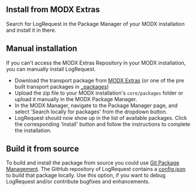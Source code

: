 ## Install from MODX Extras

Search for LogRequest in the Package Manager of your MODX
installation and install it in there.

## Manual installation

If you can't access the MODX Extras Repository in your MODX installation, you
can manually install LogRequest.

* Download the transport package from [MODX Extras](https://modx.com/extras/package/logrequest) (or one of the pre built transport packages in [_packages](https://github.com/Jako/LogRequest/tree/master/_packages))
* Upload the zip file to your MODX installation's `core/packages` folder or upload it manually in the MODX Package Manager.
* In the MODX Manager, navigate to the Package Manager page, and select 'Search locally for packages' from the dropdown button.
* LogRequest should now show up in the list of available packages. Click the corresponding 'Install' button and follow the instructions to complete the installation.

## Build it from source

To build and install the package from source you could use [Git Package
Management](https://github.com/TheBoxer/Git-Package-Management). The GitHub
repository of LogRequest contains a
[config.json](https://github.com/Jako/LogRequest/blob/master/_build/config.json)
to build that package locally. Use this option, if you want to debug
LogRequest and/or contribute bugfixes and enhancements.
